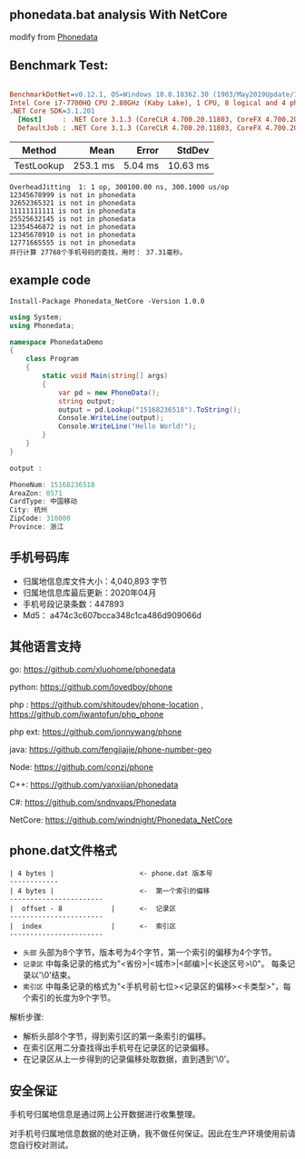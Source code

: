 ## phonedata.bat analysis With NetCore

 modify from [Phonedata](https://github.com/sndnvaps/Phonedata)

## Benchmark Test:

``` ini

BenchmarkDotNet=v0.12.1, OS=Windows 10.0.18362.30 (1903/May2019Update/19H1)
Intel Core i7-7700HQ CPU 2.80GHz (Kaby Lake), 1 CPU, 8 logical and 4 physical cores
.NET Core SDK=3.1.201
  [Host]     : .NET Core 3.1.3 (CoreCLR 4.700.20.11803, CoreFX 4.700.20.12001), X64 RyuJIT
  DefaultJob : .NET Core 3.1.3 (CoreCLR 4.700.20.11803, CoreFX 4.700.20.12001), X64 RyuJIT


```
|     Method |     Mean |   Error |   StdDev |
|----------- |---------:|--------:|---------:|
| TestLookup | 253.1 ms | 5.04 ms | 10.63 ms |

```
OverheadJitting  1: 1 op, 300100.00 ns, 300.1000 us/op
12345678999 is not in phonedata
32652365321 is not in phonedata
11111111111 is not in phonedata
25525632145 is not in phonedata
12354546872 is not in phonedata
12345678910 is not in phonedata
12771665555 is not in phonedata
并行计算 27768个手机号码的查找，用时： 37.31毫秒。
```

 
## example code
```
Install-Package Phonedata_NetCore -Version 1.0.0
```

```csharp
using System;
using Phonedata;

namespace PhonedataDemo
{
    class Program
    {
        static void Main(string[] args)
        {
            var pd = new PhoneData();
            string output;
            output = pd.Lookup("15168236518").ToString();
            Console.WriteLine(output);
            Console.WriteLine("Hello World!");
        }
    }
}

output :

PhoneNum: 15168236518
AreaZon: 0571
CardType: 中国移动
City: 杭州
ZipCode: 310000
Province: 浙江
```

## 手机号码库

- 归属地信息库文件大小：4,040,893 字节
- 归属地信息库最后更新：2020年04月
- 手机号段记录条数：447893 
- Md5： a474c3c607bcca348c1ca486d909066d

## 其他语言支持 

 go: https://github.com/xluohome/phonedata

 python: https://github.com/lovedboy/phone
 
 php :  https://github.com/shitoudev/phone-location , https://github.com/iwantofun/php_phone
 
 php ext: https://github.com/jonnywang/phone
 
 java: https://github.com/fengjiajie/phone-number-geo
 
 Node: https://github.com/conzi/phone
 
 C++: https://github.com/yanxijian/phonedata
 
 C#: https://github.com/sndnvaps/Phonedata

 NetCore: https://github.com/windnight/Phonedata_NetCore
  

## phone.dat文件格式

```
| 4 bytes |                     <- phone.dat 版本号
------------
| 4 bytes |                     <-  第一个索引的偏移
-----------------------
|  offset - 8            |      <-  记录区
-----------------------
|  index                 |      <-  索引区
-----------------------

```

* `头部` 头部为8个字节，版本号为4个字节，第一个索引的偏移为4个字节。
* `记录区` 中每条记录的格式为"\<省份\>|\<城市\>|\<邮编\>|\<长途区号\>\0"。 每条记录以'\0'结束。  
* `索引区` 中每条记录的格式为"<手机号前七位><记录区的偏移><卡类型>"，每个索引的长度为9个字节。

解析步骤:

 * 解析头部8个字节，得到索引区的第一条索引的偏移。
 * 在索引区用二分查找得出手机号在记录区的记录偏移。
 * 在记录区从上一步得到的记录偏移处取数据，直到遇到'\0'。


 ## 安全保证

手机号归属地信息是通过网上公开数据进行收集整理。

对手机号归属地信息数据的绝对正确，我不做任何保证。因此在生产环境使用前请您自行校对测试。

